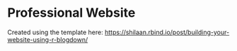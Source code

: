 # Professional Website

Created using the template here: https://shilaan.rbind.io/post/building-your-website-using-r-blogdown/
